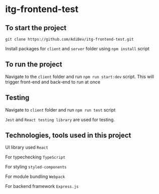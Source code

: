 # itg-frontend-test

## To start the project
`git clone https://github.com/AdiBev/itg-frontend-test.git`

Install packages for `client` and `server` folder using `npm install` script

## To run the project

Navigate to the `client` folder and run `npm run start:dev` script. This will trigger front-end and back-end to run at once

## Testing

Navigate to `client` folder and run `npm run test` script

`Jest` and `React testing library` are used for testing.

## Technologies, tools used in this project

UI library used `React`

For typechecking `TypeScript`

For styling `styled-components`

For module bundling `Webpack` 

For backend framework `Express.js`
